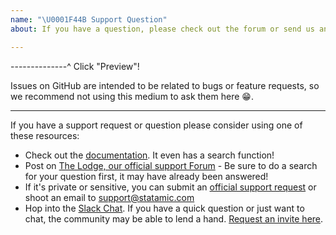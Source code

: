 ```yaml
---
name: "\U0001F44B Support Question"
about: If you have a question, please check out the forum or send us an email.

---
```


--------------^ Click "Preview"!

Issues on GitHub are intended to be related to bugs or feature requests,
so we recommend not using this medium to ask them here 😁.

---

If you have a support request or question please consider using one of these resources:

* Check out the [documentation](https://docs.statamic.com/). It even has a search function! 
* Post on [The Lodge, our official support Forum](https://statamic.com/forum) - Be sure to do a search for your question first, it may have already been answered!
* If it's private or sensitive, you can submit an [official support request](https://statamic.com/support) or shoot an email to [support@statamic.com](mailto:support@statamic.com)
* Hop into the [Slack Chat](https://statamic.slack.com/). If you have a quick question or just want to chat, the community may be able to lend a hand. [Request an invite here](http://slack.statamic.com/).
